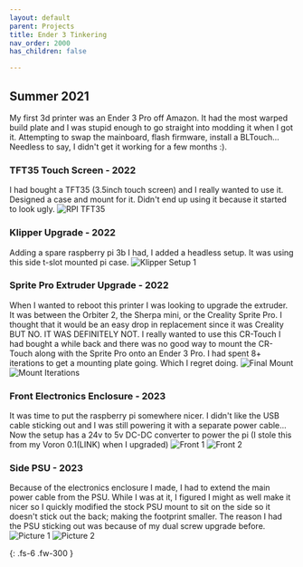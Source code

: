 ```yaml
---
layout: default
parent: Projects
title: Ender 3 Tinkering
nav_order: 2000
has_children: false

---
```


## [](#header-2)Summer 2021
My first 3d printer was an Ender 3 Pro off Amazon. It had the most warped build plate and I was stupid enough to go straight into modding it when I got it. Attempting to swap the mainboard, flash firmware, install a BLTouch...
Needless to say, I didn't get it working for a few months :).


### [](#header-3)TFT35 Touch Screen - 2022
I had bought a TFT35 (3.5inch touch screen) and I really wanted to use it. Designed a case and mount for it. Didn't end up using it because it started to look ugly.
![RPI TFT35](path)

### [](#header-3)Klipper Upgrade - 2022
Adding a spare raspberry pi 3b I had, I added a headless setup. It was using this side t-slot mounted pi case.
![Klipper Setup 1](path)

### [](#header-3)Sprite Pro Extruder Upgrade - 2022
When I wanted to reboot this printer I was looking to upgrade the extruder. It was between the Orbiter 2, the Sherpa mini, or the Creality Sprite Pro. I thought that it would be an easy drop in replacement since it was Creality BUT NO. IT WAS DEFINITELY NOT. I really wanted to use this CR-Touch I had bought a while back and there was no good way to mount the CR-Touch along with the Sprite Pro onto an Ender 3 Pro.
I had spent 8+ iterations to get a mounting plate going. Which I regret doing.
![Final Mount](path)
![Mount Iterations](path)


### [](#header-3)Front Electronics Enclosure - 2023
It was time to put the raspberry pi somewhere nicer. I didn't like the USB cable sticking out and I was still powering it with a separate power cable...
Now the setup has a 24v to 5v DC-DC converter to power the pi (I stole this from my Voron 0.1(LINK) when I upgraded)
![Front 1](path)
![Front 2](path)

### [](#header-3)Side PSU - 2023
Because of the electronics enclosure I made, I had to extend the main power cable from the PSU. While I was at it, I figured I might as well make it nicer so I quickly modified the stock PSU mount to sit on the side so it doesn't stick out the back; making the footprint smaller. The reason I had the PSU sticking out was because of my dual screw upgrade before.
![Picture 1](path)
![Picture 2](path)

{: .fs-6 .fw-300 }